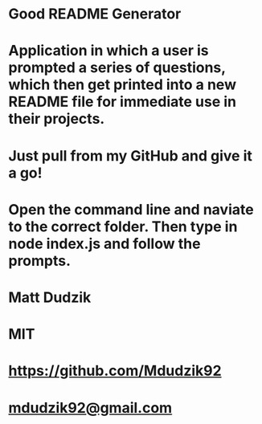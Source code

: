 # Good README Generator
  # Application in which a user is prompted a series of questions, which then get printed into a new README file for immediate use in their projects.
  # Just pull from my GitHub and give it a go!
  # Open the command line and naviate to the correct folder. Then type in node index.js and follow the prompts.
  # Matt Dudzik
  # 
  # MIT
  # https://github.com/Mdudzik92
  # mdudzik92@gmail.com
